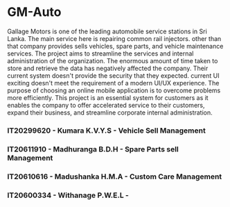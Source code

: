 # GM-Auto

Gallage Motors is one of the leading automobile service stations in Sri Lanka. The main service here is repairing common rail injectors. other than that company provides sells vehicles, spare parts, and vehicle maintenance services. The project aims to streamline the services and internal administration of the organization. The enormous amount of time taken to store and retrieve the data has negatively affected the company. Their current system doesn't provide the security that they expected. current UI exciting doesn't meet the requirement of a modern UI/UX experience. The purpose of choosing an online mobile application is to overcome problems more efficiently. This project is an essential system for customers as it enables the company to offer accelerated service to their customers, expand their business, and streamline corporate internal administration.

### IT20299620 - Kumara K.V.Y.S - Vehicle Sell Management

### IT20611910 - Madhuranga B.D.H - Spare Parts sell Management

### IT20610616 - Madushanka H.M.A - Custom Care Management

### IT20600334 - Withanage P.W.E.L - 
